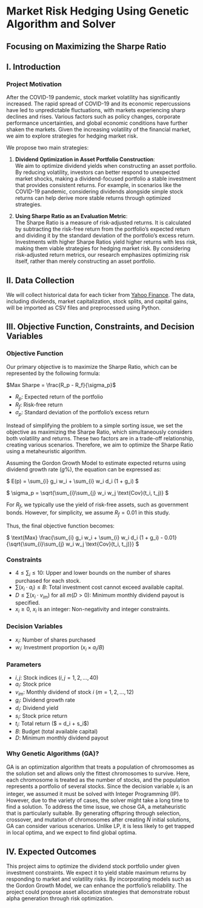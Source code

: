 # Market Risk Hedging Using Genetic Algorithm and Solver
## Focusing on Maximizing the Sharpe Ratio

## I. Introduction

### Project Motivation

After the COVID-19 pandemic, stock market volatility has significantly increased. The rapid spread of COVID-19 and its economic repercussions have led to unpredictable fluctuations, with markets experiencing sharp declines and rises. Various factors such as policy changes, corporate performance uncertainties, and global economic conditions have further shaken the markets. Given the increasing volatility of the financial market, we aim to explore strategies for hedging market risk.

We propose two main strategies:

1. **Dividend Optimization in Asset Portfolio Construction**:  
   We aim to optimize dividend yields when constructing an asset portfolio. By reducing volatility, investors can better respond to unexpected market shocks, making a dividend-focused portfolio a stable investment that provides consistent returns. For example, in scenarios like the COVID-19 pandemic, considering dividends alongside simple stock returns can help derive more stable returns through optimized strategies.

2. **Using Sharpe Ratio as an Evaluation Metric**:  
   The Sharpe Ratio is a measure of risk-adjusted returns. It is calculated by subtracting the risk-free return from the portfolio’s expected return and dividing it by the standard deviation of the portfolio’s excess return. Investments with higher Sharpe Ratios yield higher returns with less risk, making them viable strategies for hedging market risk. By considering risk-adjusted return metrics, our research emphasizes optimizing risk itself, rather than merely constructing an asset portfolio.

## II. Data Collection

We will collect historical data for each ticker from [Yahoo Finance](https://finance.yahoo.com). The data, including dividends, market capitalization, stock splits, and capital gains, will be imported as CSV files and preprocessed using Python.

## III. Objective Function, Constraints, and Decision Variables

### Objective Function

Our primary objective is to maximize the Sharpe Ratio, which can be represented by the following formula:

$Max Sharpe = \frac{R_p - R_f}{\sigma_p}$

- $R_p$: Expected return of the portfolio
- $R_f$: Risk-free return
- $\sigma_p$: Standard deviation of the portfolio’s excess return

Instead of simplifying the problem to a simple sorting issue, we set the objective as maximizing the Sharpe Ratio, which simultaneously considers both volatility and returns. These two factors are in a trade-off relationship, creating various scenarios. Therefore, we aim to optimize the Sharpe Ratio using a metaheuristic algorithm.

Assuming the Gordon Growth Model to estimate expected returns using dividend growth rate ($g\%$), the equation can be expressed as:

$ E(p) = \sum_{i} g_i w_i + \sum_{i} w_i d_i (1 + g_i) $

$ \sigma_p = \sqrt{\sum_{i}\sum_{j} w_i w_j \text{Cov}(t_i, t_j)} $

For $R_f$, we typically use the yield of risk-free assets, such as government bonds. However, for simplicity, we assume $R_f = 0.01$ in this study.

Thus, the final objective function becomes:

$ \text{Max} \frac{\sum_{i} g_i w_i + \sum_{i} w_i d_i (1 + g_i) - 0.01}{\sqrt{\sum_{i}\sum_{j} w_i w_j \text{Cov}(t_i, t_j)}} $

### Constraints

- $4 \leq \sum_{i} \leq 10$: Upper and lower bounds on the number of shares purchased for each stock.
- $\sum(x_i \cdot a_i) \leq B$: Total investment cost cannot exceed available capital.
- $D \leq \sum(x_i \cdot v_{im}) \text{ for all } m (D > 0)$: Minimum monthly dividend payout is specified.
- $x_i \geq 0$, $x_i$ is an integer: Non-negativity and integer constraints.

### Decision Variables

- $x_i$: Number of shares purchased
- $w_i$: Investment proportion ($x_i \times a_i / B$)

### Parameters

- $i, j$: Stock indices ($i, j = 1, 2, \dots , 40$)
- $a_i$: Stock price
- $v_{im}$: Monthly dividend of stock $i$ ($m = 1, 2, \dots , 12$)
- $g_i$: Dividend growth rate
- $d_i$: Dividend yield
- $s_i$: Stock price return
- $t_i$: Total return ($ = d_i + s_i$)
- $B$: Budget (total available capital)
- $D$: Minimum monthly dividend payout

### Why Genetic Algorithms (GA)?

GA is an optimization algorithm that treats a population of chromosomes as the solution set and allows only the fittest chromosomes to survive. Here, each chromosome is treated as the number of stocks, and the population represents a portfolio of several stocks. Since the decision variable $x_i$ is an integer, we assumed it must be solved with Integer Programming (IP). However, due to the variety of cases, the solver might take a long time to find a solution. To address the time issue, we chose GA, a metaheuristic that is particularly suitable. By generating offspring through selection, crossover, and mutation of chromosomes after creating $N$ initial solutions, GA can consider various scenarios. Unlike LP, it is less likely to get trapped in local optima, and we expect to find global optima.

## IV. Expected Outcomes

This project aims to optimize the dividend stock portfolio under given investment constraints. We expect it to yield stable maximum returns by responding to market and volatility risks. By incorporating models such as the Gordon Growth Model, we can enhance the portfolio’s reliability. The project could propose asset allocation strategies that demonstrate robust alpha generation through risk optimization.
